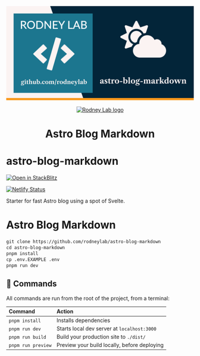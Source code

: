 <img src="./images/rodneylab-github-astro-blog-markdown.png" alt="Rodney Lab astro-blog-markdown Github banner">

<p align="center">
  <a aria-label="Open Rodney Lab site" href="https://rodneylab.com" rel="nofollow noopener noreferrer">
    <img alt="Rodney Lab logo" src="https://rodneylab.com/assets/icon.png" width="60" />
  </a>
</p>
<h1 align="center">
  Astro Blog Markdown
</h1>

# astro-blog-markdown

[![Open in StackBlitz](https://developer.stackblitz.com/img/open_in_stackblitz.svg)](https://stackblitz.com/github/rodneylab/astro-blog-markdown)

[![Netlify Status](https://api.netlify.com/api/v1/badges/ba727efb-61da-4338-94fa-15cf51fdd924/deploy-status)](https://app.netlify.com/sites/jazzy-pixie-b363bf/deploys)

Starter for fast Astro blog using a spot of Svelte.

# Astro Blog Markdown

```
git clone https://github.com/rodneylab/astro-blog-markdown
cd astro-blog-markdown
pnpm install
cp .env.EXAMPLE .env
pnpm run dev
```

## 🧞 Commands

All commands are run from the root of the project, from a terminal:

| Command            | Action                                       |
| :----------------- | :------------------------------------------- |
| `pnpm install`     | Installs dependencies                        |
| `pnpm run dev`     | Starts local dev server at `localhost:3000`  |
| `pnpm run build`   | Build your production site to `./dist/`      |
| `pnpm run preview` | Preview your build locally, before deploying |
